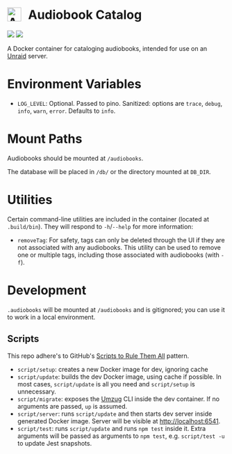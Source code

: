 <h1><img src="https://raw.githubusercontent.com/bensaufley/audiobook-catalog/main/audiobook-catalog.png" alt="Audiobook Catalog logo" style="float: left;margin-right: 1rem; width: 2rem; height: 2rem; vertical-align: middle">
Audiobook Catalog</h1>

<a href="https://codeclimate.com/github/bensaufley/audiobook-catalog/maintainability"><img src="https://api.codeclimate.com/v1/badges/7d1a08f5078be7a031de/maintainability" /></a>
<a href="https://codeclimate.com/github/bensaufley/audiobook-catalog/test_coverage"><img src="https://api.codeclimate.com/v1/badges/7d1a08f5078be7a031de/test_coverage" /></a>

A Docker container for cataloging audiobooks, intended for use on an [Unraid] server.

# Environment Variables

- `LOG_LEVEL`: Optional. Passed to pino. Sanitized: options are `trace`,
  `debug`, `info`, `warn`, `error`. Defaults to `info`.

# Mount Paths

Audiobooks should be mounted at `/audiobooks`.

The database will be placed in `/db/` or the directory mounted at `DB_DIR`.

# Utilities

Certain command-line utilities are included in the container (located at
`.build/bin`). They will respond to `-h`/`--help` for more information:

- `removeTag`: For safety, tags can only be deleted through the UI if they are
  not associated with any audiobooks. This utility can be used to remove one or
  multiple tags, including those associated with audiobooks (with `-f`).

# Development

`.audiobooks` will be mounted at `/audiobooks` and is gitignored; you can use it
to work in a local environment.

## Scripts

This repo adhere's to GitHub's [Scripts to Rule Them All] pattern.

- `script/setup`: creates a new Docker image for dev, ignoring cache
- `script/update`: builds the dev Docker image, using cache if possible. In most
  cases, `script/update` is all you need and `script/setup` is unnecessary.
- `script/migrate`: exposes the [Umzug] CLI inside the dev container. If no
  arguments are passed, `up` is assumed.
- `script/server`: runs `script/update` and then starts dev server inside
  generated Docker image. Server will be visible at <http://localhost:6541>.
- `script/test`: runs `script/update` and runs `npm test` inside it. Extra
  arguments will be passed as arguments to `npm test`, e.g. `script/test -u` to
  update Jest snapshots.

[unraid]: https://unraid.net
[scripts to rule them all]: https://github.com/github/scripts-to-rule-them-all
[umzug]: https://github.com/sequelize/umzug
